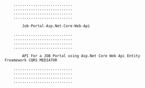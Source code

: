         ...........................
        ...........................
        ...........................
        ...........................
        
            Job-Portal-Asp.Net-Core-Web-Api
            
        ...........................
        ...........................
        ...........................
        ...........................
        
            API For a JOB Portal using Asp.Net Core Web Api Entity Freamework CQRS MEDIATOR
            
        ...........................
        ...........................
        ...........................
        ...........................
